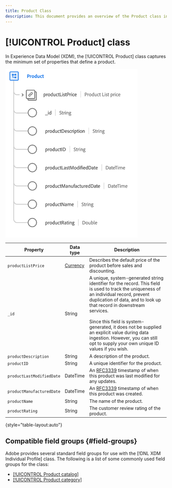 ```yaml
---
title: Product Class
description: This document provides an overview of the Product class in Experience Data Model (XDM).
---
```

# [!UICONTROL Product] class

In Experience Data Model (XDM), the [!UICONTROL Product] class captures the minimum set of properties that define a product.

![](../images/classes/product.png)

| Property | Data type | Description |
| --- | --- | --- |
| `productListPrice` | [Currency](../data-types/currency.md) | Describes the default price of the product before sales and discounting. |
| `_id` | String |  A unique, system-generated string identifier for the record. This field is used to track the uniqueness of an individual record, prevent duplication of data, and to look up that record in downstream services.<br><br>Since this field is system-generated, it does not be supplied an explicit value during data ingestion. However, you can still opt to supply your own unique ID values if you wish. |
| `productDescription` | String | A description of the product. |
| `productID` | String | A unique identifier for the product. |
| `productLastModifiedDate` | DateTime | An [RFC3339](https://datatracker.ietf.org/doc/html/rfc3339) timestamp of when this product was last modified for any updates. |
| `productManufacturedDate` | DateTime | An [RFC3339](https://datatracker.ietf.org/doc/html/rfc3339) timestamp of when this product was created. |
| `productName` | String | The name of the product. |
| `productRating` | String | The customer review rating of the product.|

{style="table-layout:auto"}

## Compatible field groups {#field-groups}

Adobe provides several standard field groups for use with the [!DNL XDM Individual Profile] class. The following is a list of some commonly used field groups for the class:

* [[!UICONTROL Product catalog]](../field-groups/product/product-catalog.md)
* [[!UICONTROL Product category]](../field-groups/product/product-category.md)
